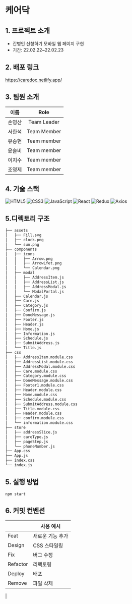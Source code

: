 # 케어닥

## 1. 프로젝트 소개

- 간병인 신청하기 모바일 웹 페이지 구현
- 기간: 22.02.22~22.02.23

## 2. 배포 링크

https://caredoc.netlify.app/

## 3. 팀원 소개

|  이름  |    Role     |
| :----: | :---------: |
| 손영산 | Team Leader |
| 서한석 | Team Member |
| 유송현 | Team member |
| 윤솔비 | Team member |
| 이지수 | Team member |
| 조영제 | Team member |

## 4. 기술 스택

![HTML5](https://img.shields.io/badge/html5-%23E34F26.svg?style=for-the-badge&logo=html5&logoColor=white)
![CSS3](https://img.shields.io/badge/css3-%231572B6.svg?style=for-the-badge&logo=css3&logoColor=white)
![JavaScript](https://img.shields.io/badge/javascript-%23323330.svg?style=for-the-badge&logo=javascript&logoColor=%23F7DF1E)
![React](https://img.shields.io/badge/react-%2320232a.svg?style=for-the-badge&logo=react&logoColor=%2361DAFB)
![Redux](https://img.shields.io/badge/redux-%23593d88.svg?style=for-the-badge&logo=redux&logoColor=white)
![Axios](https://img.shields.io/badge/Axios-6236FF?style=for-the-badge&logo=axios&logoColor=white)
<br/>

## 5.디렉토리 구조

```bash
├── assets
│   ├── Fill.svg
│   ├── clock.png
│   └── sun.png
├── components
│   ├── icons
│   │   ├── Arrow.png
│   │   ├── ArrowLfet.png
│   │   └── Calendar.png
│   ├── modal
│   │   ├── AddressItem.js
│   │   ├── AddressList.js
│   │   ├── AddressModal.js
│   │   └── ModalPortal.js
│   ├── Calendar.js
│   ├── Care.js
│   ├── Category.js
│   ├── Confirm.js
│   ├── DoneMessage.js
│   ├── Footer.js
│   ├── Header.js
│   ├── Home.js
│   ├── Information.js
│   ├── Schedule.js
│   ├── SubmitAddress.js
│   └── Title.js
├── css
│   ├── AddressItem.module.css
│   ├── AddressList.module.css
│   ├── AddressModal.module.css
│   ├── Care.module.css
│   ├── Category.module.css
│   ├── DoneMessage.module.css
│   ├── Footer1.module.css
│   ├── Header.module.css
│   ├── Home.module.css
│   ├── Schedule.module.css
│   ├── SubmitAddress.module.css
│   ├── Title.module.css
│   ├── Header.module.css
│   ├── confirm.module.css
│   └── information.module.css
├── store
│   ├── addressSlice.js
│   ├── careType.js
│   ├── pageStep.js
│   └── phoneNumber.js
├── App.css
├── App.js
├── index.css
└── index.js

```

## 5. 실행 방법

```
npm start
```

## 6. 커밋 컨벤션

|          | 사용 예시        |
| -------- | ---------------- |
| Feat     | 새로운 기능 추가 |
| Design   | CSS 스타일링     |
| Fix      | 버그 수정        |
| Refactor | 리팩토링         |
| Deploy   | 배포             |
| Remove   | 파일 삭제        |

|
